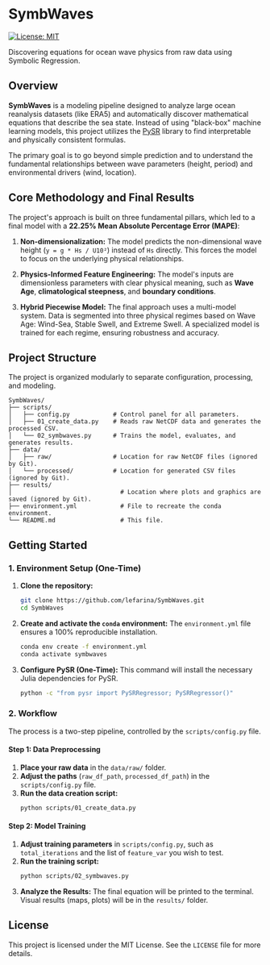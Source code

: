
# SymbWaves

[![License: MIT](https://img.shields.io/badge/License-MIT-yellow.svg)](https://opensource.org/licenses/MIT)

Discovering equations for ocean wave physics from raw data using Symbolic Regression.

## Overview

**SymbWaves** is a modeling pipeline designed to analyze large ocean reanalysis datasets (like ERA5) and automatically discover mathematical equations that describe the sea state. Instead of using "black-box" machine learning models, this project utilizes the [PySR](https://github.com/MilesCranmer/pysr) library to find interpretable and physically consistent formulas.

The primary goal is to go beyond simple prediction and to understand the fundamental relationships between wave parameters (height, period) and environmental drivers (wind, location).

## Core Methodology and Final Results

The project's approach is built on three fundamental pillars, which led to a final model with a **22.25% Mean Absolute Percentage Error (MAPE)**:

1.  **Non-dimensionalization:** The model predicts the non-dimensional wave height (`y = g * Hs / U10²`) instead of `Hs` directly. This forces the model to focus on the underlying physical relationships.

2.  **Physics-Informed Feature Engineering:** The model's inputs are dimensionless parameters with clear physical meaning, such as **Wave Age**, **climatological steepness**, and **boundary conditions**.

3.  **Hybrid Piecewise Model:** The final approach uses a multi-model system. Data is segmented into three physical regimes based on Wave Age: Wind-Sea, Stable Swell, and Extreme Swell. A specialized model is trained for each regime, ensuring robustness and accuracy.

## Project Structure

The project is organized modularly to separate configuration, processing, and modeling.

```
SymbWaves/
├── scripts/
│   ├── config.py            # Control panel for all parameters.
│   ├── 01_create_data.py    # Reads raw NetCDF data and generates the processed CSV.
│   └── 02_symbwaves.py      # Trains the model, evaluates, and generates results.
├── data/
│   ├── raw/                 # Location for raw NetCDF files (ignored by Git).
│   └── processed/           # Location for generated CSV files (ignored by Git).
├── results/
│                              # Location where plots and graphics are saved (ignored by Git).
├── environment.yml            # File to recreate the conda environment.
└── README.md                  # This file.
```

## Getting Started

### 1. Environment Setup (One-Time)

1.  **Clone the repository:**
    ```bash
    git clone https://github.com/lefarina/SymbWaves.git
    cd SymbWaves
    ```

2.  **Create and activate the `conda` environment:**
    The `environment.yml` file ensures a 100% reproducible installation.
    ```bash
    conda env create -f environment.yml
    conda activate symbwaves
    ```
    
3.  **Configure PySR (One-Time):**
    This command will install the necessary Julia dependencies for PySR.
    ```bash
    python -c "from pysr import PySRRegressor; PySRRegressor()"
    ```

### 2. Workflow

The process is a two-step pipeline, controlled by the `scripts/config.py` file.

#### Step 1: Data Preprocessing

1.  **Place your raw data** in the `data/raw/` folder.
2.  **Adjust the paths** (`raw_df_path`, `processed_df_path`) in the `scripts/config.py` file.
3.  **Run the data creation script:**
    ```bash
    python scripts/01_create_data.py
    ```

#### Step 2: Model Training

1.  **Adjust training parameters** in `scripts/config.py`, such as `total_iterations` and the list of `feature_var` you wish to test.
2.  **Run the training script:**
    ```bash
    python scripts/02_symbwaves.py
    ```
3.  **Analyze the Results:** The final equation will be printed to the terminal. Visual results (maps, plots) will be in the `results/` folder.

## License

This project is licensed under the MIT License. See the `LICENSE` file for more details.
```
